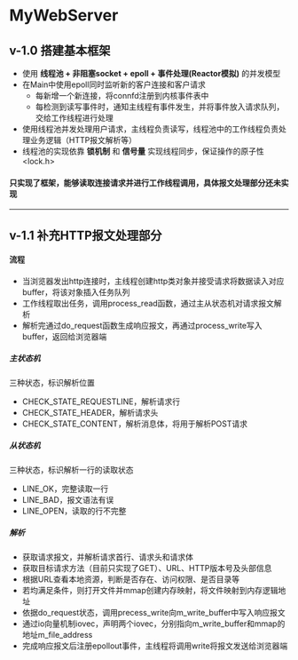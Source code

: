 # MyWebServer
## v-1.0 搭建基本框架
- 使用 **线程池 + 非阻塞socket + epoll + 事件处理(Reactor模拟)** 的并发模型
- 在Main中使用epoll同时监听新的客户连接和客户请求
  - 每新增一个新连接，将connfd注册到内核事件表中
  - 每检测到读写事件时，通知主线程有事件发生，并将事件放入请求队列，交给工作线程进行处理
- 使用线程池并发处理用户请求，主线程负责读写，线程池中的工作线程负责处理业务逻辑（HTTP报文解析等）
- 线程池的实现依靠 **锁机制** 和 **信号量** 实现线程同步，保证操作的原子性 <lock.h>


#### 只实现了框架，能够读取连接请求并进行工作线程调用，具体报文处理部分还未实现

--------------------------

## v-1.1 补充HTTP报文处理部分
#### 流程
- 当浏览器发出http连接时，主线程创建http类对象并接受请求将数据读入对应buffer，将该对象插入任务队列
- 工作线程取出任务，调用process_read函数，通过主从状态机对请求报文解析
- 解析完通过do_request函数生成响应报文，再通过process_write写入buffer，返回给浏览器端

##### 主状态机
  三种状态，标识解析位置
  - CHECK_STATE_REQUESTLINE，解析请求行
  - CHECK_STATE_HEADER，解析请求头
  - CHECK_STATE_CONTENT，解析消息体，将用于解析POST请求

##### 从状态机
  三种状态，标识解析一行的读取状态
  - LINE_OK，完整读取一行
  - LINE_BAD，报文语法有误
  - LINE_OPEN，读取的行不完整

##### 解析
- 获取请求报文，并解析请求首行、请求头和请求体
- 获取目标请求方法（目前只实现了GET）、URL、HTTP版本号及头部信息
- 根据URL查看本地资源，判断是否存在、访问权限、是否目录等
- 若均满足条件，则打开文件并mmap创建内存映射，将文件映射到内存逻辑地址
- 依据do_request状态，调用precess_write向m_write_buffer中写入响应报文
- 通过io向量机制iovec，声明两个iovec，分别指向m_write_buffer和mmap的地址m_file_address
- 完成响应报文后注册epollout事件，主线程将调用write将报文发送给浏览器端
